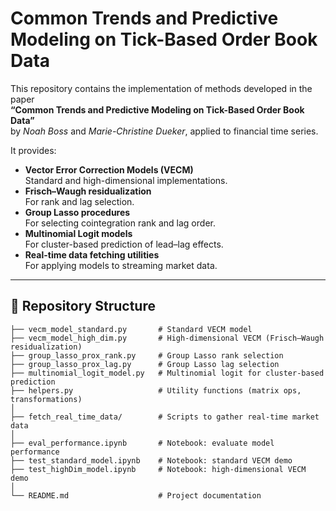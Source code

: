 # Common Trends and Predictive Modeling on Tick-Based Order Book Data

This repository contains the implementation of methods developed in the paper  
**“Common Trends and Predictive Modeling on Tick-Based Order Book Data”**  
by *Noah Boss* and *Marie-Christine Dueker*, applied to financial time series.

It provides:

- **Vector Error Correction Models (VECM)**  
  Standard and high-dimensional implementations.
- **Frisch–Waugh residualization**  
  For rank and lag selection.
- **Group Lasso procedures**  
  For selecting cointegration rank and lag order.
- **Multinomial Logit models**  
  For cluster-based prediction of lead–lag effects.
- **Real-time data fetching utilities**  
  For applying models to streaming market data.

---

## 📂 Repository Structure

```text
├── vecm_model_standard.py       # Standard VECM model
├── vecm_model_high_dim.py       # High-dimensional VECM (Frisch–Waugh residualization)
├── group_lasso_prox_rank.py     # Group Lasso rank selection
├── group_lasso_prox_lag.py      # Group Lasso lag selection
├── multinomial_logit_model.py   # Multinomial logit for cluster-based prediction
├── helpers.py                   # Utility functions (matrix ops, transformations)
│
├── fetch_real_time_data/        # Scripts to gather real-time market data
│
├── eval_performance.ipynb       # Notebook: evaluate model performance
├── test_standard_model.ipynb    # Notebook: standard VECM demo
├── test_highDim_model.ipynb     # Notebook: high-dimensional VECM demo
│
└── README.md                    # Project documentation
